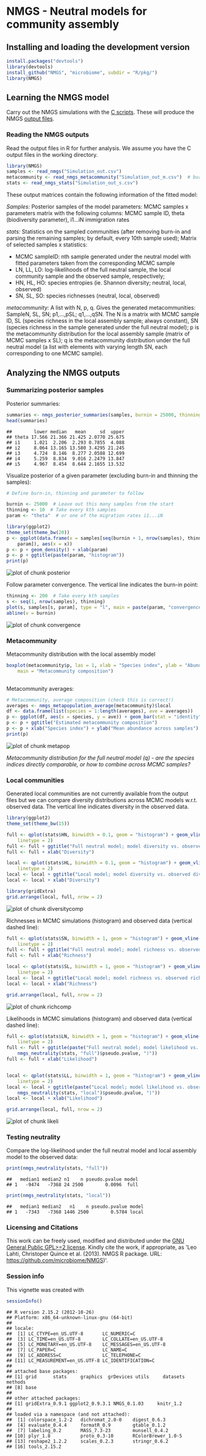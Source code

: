 <!--
%\VignetteEngine{knitr}
%\VignetteIndexEntry{An R Markdown Vignette made with knitr}
-->

NMGS - Neutral models for community assembly
===========

## Installing and loading the development version


```r
install.packages("devtools")
library(devtools)
install_github("NMGS", "microbiome", subdir = "R/pkg/")
library(NMGS)
```


## Learning the NMGS model

Carry out the NMGS simulations with the [C
scripts](https://github.com/microbiome/NMGS/tree/master/C). These will
produce the NMGS [output
files](https://github.com/microbiome/NMGS/tree/master/C/output).


### Reading the NMGS outputs

Read the output files in R for further analysis. We assume you have
the C output files in the working directory.


```r
library(NMGS)
samples <- read_nmgs("Simulation_out.csv")
metacommunity <- read_nmgs_metacommunity("Simulation_out_m.csv")  # burnin and thinning already included
stats <- read_nmgs_stats("Simulation_out_s.csv")
```


These output matrices contain the following information of the fitted model:

_Samples:_ Posterior samples of the model parameters: MCMC samples x
 parameters matrix with the following columns: MCMC sample ID, theta
 (biodiversity parameter), i1...iN immigration rates

_stats:_ Statistics on the sampled communities (after removing burn-in
and parsing the remaining samples; by default, every 10th sample
used); Matrix of selected samples x statistics: 
  * MCMC sampleID: nth sample generated under the neutral model with fitted parameters taken from the corresponding MCMC sample
  * LN, LL, LO: log-likelihoods of the full neutral sample, the local
community sample and the observed sample, respectively;
  * HN, HL, HO: species entropies (ie. Shannon diversity; neutral, local, observed)
  * SN, SL, SO: species richnesses (neutral, local, observed)

_metacommunity:_ A list with N, p, q. Gives the generated
 metacommunities: SampleN, SL, SN; p1,...,pSL; q1,...,qSN. The N is a
 matrix with MCMC sample ID, SL (species richness in the local
 assembly sample; always constant), SN (species richness in the sample
 generated under the full neutral model); p is the metacommunity
 distribution for the local assembly sample (matrix of MCMC samples x
 SL); q is the metacommunity distribution under the full neutral model
 (a list with elements with varying length SN, each corresponding to
 one MCMC sample).


## Analyzing the NMGS outputs

### Summarizing posterior samples

Posterior summaries:


```r
summaries <- nmgs_posterior_summaries(samples, burnin = 25000, thinning = 10)
head(summaries)
```

```
##        lower median   mean     sd  upper
## theta 17.566 21.366 21.425 2.0770 25.675
## i1     1.021  2.206  2.293 0.7855  4.088
## i2     8.064 13.165 13.580 3.4295 21.245
## i3     4.724  8.146  8.277 2.0588 12.699
## i4     5.259  8.834  9.016 2.2479 13.847
## i5     4.967  8.454  8.644 2.1655 13.532
```


Visualize posterior of a given parameter (excluding burn-in and
thinning the samples):


```r
# Define burn-in, thinning and parameter to follow

burnin <- 25000  # Leave out this many samples from the start
thinning <- 10  # Take every kth samples
param <- "theta"  # or one of the migration rates i1...iN

library(ggplot2)
theme_set(theme_bw(20))
p <- ggplot(data.frame(x = samples[seq(burnin + 1, nrow(samples), thinning), 
    param]), aes(x = x))
p <- p + geom_density() + xlab(param)
p <- p + ggtitle(paste(param, "histogram"))
print(p)
```

![plot of chunk posterior](figure/posterior.png) 


Follow parameter convergence. The vertical line indicates the burn-in point:


```r
thinning <- 200  # Take every kth samples
s <- seq(1, nrow(samples), thinning)
plot(s, samples[s, param], type = "l", main = paste(param, "convergence"))
abline(v = burnin)
```

![plot of chunk convergence](figure/convergence.png) 



### Metacommunity

Metacommunity distribution with the local assembly model


```r
boxplot(metacommunity$p, las = 1, xlab = "Species index", ylab = "Abundance", 
    main = "Metacommunity composition")
```

<img src="figure/metalocal.png" title="plot of chunk metalocal" alt="plot of chunk metalocal" width="1\textwidth" />


Metacommunity averages:


```r
# Metacommunity, average composition (check this is correct!)
averages <- nmgs_metapopulation_average(metacommunity)$local
df <- data.frame(list(species = 1:length(averages), ave = averages))
p <- ggplot(df, aes(x = species, y = ave)) + geom_bar(stat = "identity")
p <- p + ggtitle("Estimated metacommunity composition")
p <- p + xlab("Species index") + ylab("Mean abundance across samples")
print(p)
```

![plot of chunk metapop](figure/metapop.png) 


_Metacommunity distribution for the full neutral model (q) - are the species
indices directly comparable, or how to combine across MCMC samples?_


### Local communities

Generated local communities are not currently available from the
output files but we can compare diversity distributions across MCMC
models w.r.t. observed data. The vertical line indicates diversity in
the observed data.


```r
library(ggplot2)
theme_set(theme_bw(15))

full <- qplot(stats$HN, binwidth = 0.1, geom = "histogram") + geom_vline(x = unique(stats$HO), 
    linetype = 2)
full <- full + ggtitle("Full neutral model; model diversity vs. observed diversity")
full <- full + xlab("Diversity")

local <- qplot(stats$HL, binwidth = 0.1, geom = "histogram") + geom_vline(x = unique(stats$HO), 
    linetype = 2)
local <- local + ggtitle("Local model; model diversity vs. observed diversity")
local <- local + xlab("Diversity")

library(gridExtra)
grid.arrange(local, full, nrow = 2)
```

![plot of chunk diversitycomp](figure/diversitycomp.png) 



Richnesses in MCMC simulations (histogram) and observed data (vertical
dashed line):


```r
full <- qplot(stats$SN, binwidth = 1, geom = "histogram") + geom_vline(x = unique(stats$SO), 
    linetype = 2)
full <- full + ggtitle("Full neutral model; model richness vs. observed richness")
full <- full + xlab("Richness")

local <- qplot(stats$SL, binwidth = 1, geom = "histogram") + geom_vline(x = unique(stats$SO), 
    linetype = 2)
local <- local + ggtitle("Local model; model richness vs. observed richness")
local <- local + xlab("Richness")

grid.arrange(local, full, nrow = 2)
```

![plot of chunk richcomp](figure/richcomp.png) 


Likelihoods in MCMC simulations (histogram) and observed data (vertical
dashed line):


```r
full <- qplot(stats$LN, binwidth = 1, geom = "histogram") + geom_vline(x = unique(stats$LO), 
    linetype = 2)
full <- full + ggtitle(paste("Full neutral model; model likelihood vs. observed likelihood (p=", 
    nmgs_neutrality(stats, "full")$pseudo.pvalue, ")"))
full <- full + xlab("Likelihood")


local <- qplot(stats$LL, binwidth = 1, geom = "histogram") + geom_vline(x = unique(stats$LO), 
    linetype = 2)
local <- local + ggtitle(paste("Local model; model likelihood vs. observed likelihood (p=", 
    nmgs_neutrality(stats, "local")$pseudo.pvalue, ")"))
local <- local + xlab("Likelihood")

grid.arrange(local, full, nrow = 2)
```

![plot of chunk likeli](figure/likeli.png) 




### Testing neutrality

Compare the log-likelihood under the full neutral model and local
assembly model to the observed data:


```r
print(nmgs_neutrality(stats, "full"))
```

```
##   median1 median2 n1    n pseudo.pvalue model
## 1   -9474   -7368 24 2500        0.0096  full
```

```r
print(nmgs_neutrality(stats, "local"))
```

```
##   median1 median2   n1    n pseudo.pvalue model
## 1   -7343   -7368 1446 2500        0.5784 local
```



### Licensing and Citations

This work can be freely used, modified and distributed under the [GNU
General Public GPL>=2
license](https://en.wikipedia.org/wiki/GNU_General_Public_License). Kindly
cite the work, if appropriate, as 'Leo Lahti, Christoper Quince et
al. (2013). NMGS R package. URL: https://github.com/microbiome/NMGS)'.


### Session info

This vignette was created with


```r
sessionInfo()
```

```
## R version 2.15.2 (2012-10-26)
## Platform: x86_64-unknown-linux-gnu (64-bit)
## 
## locale:
##  [1] LC_CTYPE=en_US.UTF-8       LC_NUMERIC=C              
##  [3] LC_TIME=en_US.UTF-8        LC_COLLATE=en_US.UTF-8    
##  [5] LC_MONETARY=en_US.UTF-8    LC_MESSAGES=en_US.UTF-8   
##  [7] LC_PAPER=C                 LC_NAME=C                 
##  [9] LC_ADDRESS=C               LC_TELEPHONE=C            
## [11] LC_MEASUREMENT=en_US.UTF-8 LC_IDENTIFICATION=C       
## 
## attached base packages:
## [1] grid      stats     graphics  grDevices utils     datasets  methods  
## [8] base     
## 
## other attached packages:
## [1] gridExtra_0.9.1 ggplot2_0.9.3.1 NMGS_0.1.03     knitr_1.2      
## 
## loaded via a namespace (and not attached):
##  [1] colorspace_1.2-2   dichromat_2.0-0    digest_0.6.3      
##  [4] evaluate_0.4.4     formatR_0.9        gtable_0.1.2      
##  [7] labeling_0.2       MASS_7.3-23        munsell_0.4.2     
## [10] plyr_1.8           proto_0.3-10       RColorBrewer_1.0-5
## [13] reshape2_1.2.2     scales_0.2.3       stringr_0.6.2     
## [16] tools_2.15.2
```





